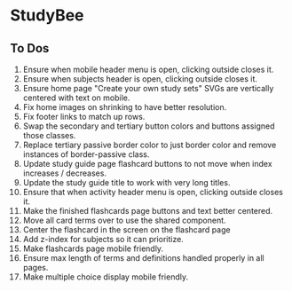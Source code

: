 # StudyBee

## To Dos

1. Ensure when mobile header menu is open, clicking outside closes it.
2. Ensure when subjects header is open, clicking outside closes it.
3. Ensure home page "Create your own study sets" SVGs are vertically centered with text on mobile.
4. Fix home images on shrinking to have better resolution.
5. Fix footer links to match up rows.
6. Swap the secondary and tertiary button colors and buttons assigned those classes.
7. Replace tertiary passive border color to just border color and remove instances of border-passive class.
8. Update study guide page flashcard buttons to not move when index increases / decreases.
9. Update the study guide title to work with very long titles.
10. Ensure that when activity header menu is open, clicking outside closes it.
11. Make the finished flashcards page buttons and text better centered.
12. Move all card terms over to use the shared component.
13. Center the flashcard in the screen on the flashcard page
14. Add z-index for subjects so it can prioritize.
15. Make flashcards page mobile friendly.
16. Ensure max length of terms and definitions handled properly in all pages.
17. Make multiple choice display mobile friendly.